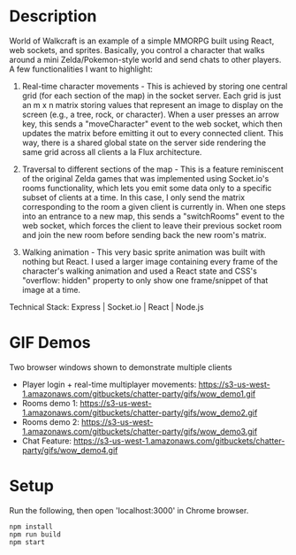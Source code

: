 # Description
World of Walkcraft is an example of a simple MMORPG built using React, web sockets, and sprites. Basically, you control a character that walks around a mini Zelda/Pokemon-style world and send chats to other players. A few functionalities I want to highlight:

1) Real-time character movements - This is achieved by storing one central grid (for each section of the map) in the socket server. Each grid is just an m x n matrix storing values that represent an image to display on the screen (e.g., a tree, rock, or character). When a user presses an arrow key, this sends a "moveCharacter" event to the web socket, which then updates the matrix before emitting it out to every connected client. This way, there is a shared global state on the server side rendering the same grid across all clients a la Flux architecture.

2) Traversal to different sections of the map - This is a feature reminiscent of the original Zelda games that was implemented using Socket.io's rooms functionality, which lets you emit some data only to a specific subset of clients at a time. In this case, I only send the matrix corresponding to the room a given client is currently in. When one steps into an entrance to a new map, this sends a "switchRooms" event to the web socket, which forces the client to leave their previous socket room and join the new room before sending back the new room's matrix.

3) Walking animation - This very basic sprite animation was built with nothing but React. I used a larger image containing every frame of the character's walking animation and used a React state and CSS's "overflow: hidden" property to only show one frame/snippet of that image at a time.


Technical Stack: Express | Socket.io | React | Node.js

# GIF Demos
Two browser windows shown to demonstrate multiple clients
- Player login + real-time multiplayer movements: https://s3-us-west-1.amazonaws.com/gitbuckets/chatter-party/gifs/wow_demo1.gif
- Rooms demo 1: https://s3-us-west-1.amazonaws.com/gitbuckets/chatter-party/gifs/wow_demo2.gif
- Rooms demo 2: https://s3-us-west-1.amazonaws.com/gitbuckets/chatter-party/gifs/wow_demo3.gif
- Chat Feature: https://s3-us-west-1.amazonaws.com/gitbuckets/chatter-party/gifs/wow_demo4.gif

# Setup
Run the following, then open 'localhost:3000' in Chrome browser.
```
npm install
npm run build
npm start
```
